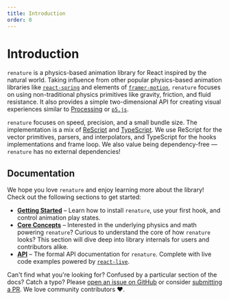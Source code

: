```yaml
---
title: Introduction
order: 0
---
```


# Introduction

`renature` is a physics-based animation library for React inspired by the natural world. Taking influence from other popular physics-based animation libraries like [`react-spring`](https://www.react-spring.io/) and elements of [`framer-motion`](https://www.framer.com/motion/), `renature` focuses on using non-traditional physics primitives like gravity, friction, and fluid resistance. It also provides a simple two-dimensional API for creating visual experiences similar to [Processing](https://processing.org/) or [`p5.js`](https://p5js.org/).

`renature` focuses on speed, precision, and a small bundle size. The implementation is a mix of [ReScript](https://rescript-lang.org/) and [TypeScript](https://www.typescriptlang.org/). We use ReScript for the vector primitives, parsers, and interpolators, and TypeScript for the hooks implementations and frame loop. We also value being dependency-free — `renature` has no external dependencies!

## Documentation

We hope you love `renature` and enjoy learning more about the library! Check out the following sections to get started:

- [**Getting Started**](./getting-started.md) – Learn how to install `renature`, use your first hook, and control animation play states.
- [**Core Concepts**](./core-concepts.md) – Interested in the underlying physics and math powering `renature`? Curious to understand the core of how `renature` looks? This section will dive deep into library internals for users and contributors alike.
- [**API**](./api.md) – The formal API documentation for `renature`. Complete with live code examples powered by [`react-live`](https://github.com/FormidableLabs/react-live).

Can't find what you're looking for? Confused by a particular section of the docs? Catch a typo? Please [open an issue on GitHub](https://github.com/FormidableLabs/renature/issues) or consider [submitting a PR](https://github.com/FormidableLabs/renature/pulls). We love community contributors ❤️.

